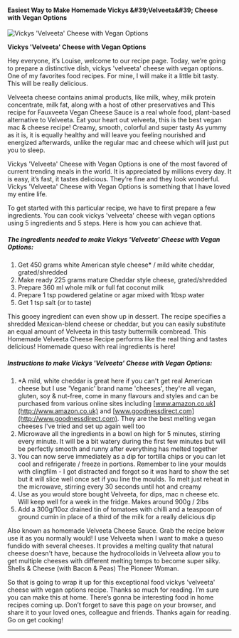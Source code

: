             

#### Easiest Way to Make Homemade Vickys &amp;#39;Velveeta&amp;#39; Cheese with Vegan Options

![Vickys 'Velveeta' Cheese with Vegan Options](https://img-global.cpcdn.com/recipes/5974001409064960/751x532cq70/vickys-velveeta-cheese-with-vegan-options-recipe-main-photo.jpg)

**Vickys 'Velveeta' Cheese with Vegan Options**

Hey everyone, it’s Louise, welcome to our recipe page. Today, we’re going to prepare a distinctive dish, vickys 'velveeta' cheese with vegan options. One of my favorites food recipes. For mine, I will make it a little bit tasty. This will be really delicious.

Velveeta cheese contains animal products, like milk, whey, milk protein concentrate, milk fat, along with a host of other preservatives and This recipe for Fauxveeta Vegan Cheese Sauce is a real whole food, plant-based alternative to Velveeta. Eat your heart out velveeta, this is the best vegan mac & cheese recipe! Creamy, smooth, colorful and super tasty As yummy as it is, it is equally healthy and will leave you feeling nourished and energized afterwards, unlike the regular mac and cheese which will just put you to sleep.

Vickys 'Velveeta' Cheese with Vegan Options is one of the most favored of current trending meals in the world. It is appreciated by millions every day. It is easy, it’s fast, it tastes delicious. They’re fine and they look wonderful. Vickys 'Velveeta' Cheese with Vegan Options is something that I have loved my entire life.

To get started with this particular recipe, we have to first prepare a few ingredients. You can cook vickys 'velveeta' cheese with vegan options using 5 ingredients and 5 steps. Here is how you can achieve that.

##### The ingredients needed to make Vickys 'Velveeta' Cheese with Vegan Options:

1.  Get 450 grams white American style cheese\* / mild white cheddar, grated/shredded
2.  Make ready 225 grams mature Cheddar style cheese, grated/shredded
3.  Prepare 360 ml whole milk or full fat coconut milk
4.  Prepare 1 tsp powdered gelatine or agar mixed with 1tbsp water
5.  Get 1 tsp salt (or to taste)

This gooey ingredient can even show up in dessert. The recipe specifies a shredded Mexican-blend cheese or cheddar, but you can easily substitute an equal amount of Velveeta in this tasty buttermilk cornbread. This Homemade Velveeta Cheese Recipe performs like the real thing and tastes delicious! Homemade queso with real ingredients is here!

##### Instructions to make Vickys 'Velveeta' Cheese with Vegan Options:

1.  \*A mild, white cheddar is great here if you can't get real American cheese but I use 'Veganic' brand name 'cheeses', they're all vegan, gluten, soy & nut-free, come in many flavours and styles and can be purchased from various online sites including [www.amazon.co.uk](http://www.amazon.co.uk) and [www.goodnessdirect.com](http://www.goodnessdirect.com). They are the best melting vegan cheeses I've tried and set up again well too
2.  Microwave all the ingredients in a bowl on high for 5 minutes, stirring every minute. It will be a bit watery during the first few minutes but will be perfectly smooth and runny after everything has melted together
3.  You can now serve immediately as a dip for tortilla chips or you can let cool and refrigerate / freeze in portions. Remember to line your moulds with clingfilm - I got distracted and forgot so it was hard to show the set but it will slice well once set if you line the moulds. To melt just reheat in the microwave, stirring every 30 seconds until hot and creamy
4.  Use as you would store bought Velveeta, for dips, mac n cheese etc. Will keep well for a week in the fridge. Makes around 900g / 2lbs
5.  Add a 300g/10oz drained tin of tomatoes with chilli and a teaspoon of ground cumin in place of a third of the milk for a really delicious dip

Also known as homemade Velveeta Cheese Sauce. Grab the recipe below use it as you normally would! I use Velveeta when I want to make a queso fundido with several cheeses. It provides a melting quality that natural cheese doesn't have, because the hydrocolloids in Velveeta allow you to get multiple cheeses with different melting temps to become super silky. Shells & Cheese (with Bacon & Peas) The Pioneer Woman.

So that is going to wrap it up for this exceptional food vickys 'velveeta' cheese with vegan options recipe. Thanks so much for reading. I’m sure you can make this at home. There’s gonna be interesting food in home recipes coming up. Don’t forget to save this page on your browser, and share it to your loved ones, colleague and friends. Thanks again for reading. Go on get cooking!

* * *
